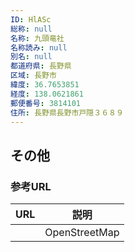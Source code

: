 ```yaml
---
ID: HlASc
総称: null
名称: 九頭竜社
名称読み: null
別名: null
都道府県: 長野県
区域: 長野市
緯度: 36.7653851
経度: 138.0621861
郵便番号: 3814101
住所: 長野県長野市戸隠３６８９
---
```


## その他

### 参考URL

| URL | 説明          |
| --- | ------------- |
|     | OpenStreetMap |
